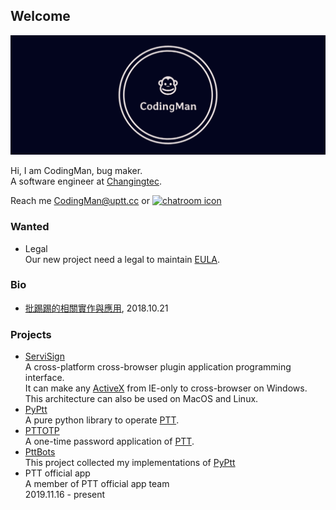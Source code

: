 ## Welcome

![](https://raw.githubusercontent.com/PttCodingMan/PttCodingMan.github.io/master/logo/facebook_cover_photo_2.png)

Hi, I am CodingMan, bug maker.  
A software engineer at [Changingtec](https://www.changingtec.com/).

Reach me CodingMan@uptt.cc or [![chatroom icon](https://patrolavia.github.io/telegram-badge/chat.png)](https://t.me/PttCodingMan)

### Wanted
* Legal  
    Our new project need a legal to maintain [EULA](https://zh.wikipedia.org/wiki/%E6%9C%80%E7%BB%88%E7%94%A8%E6%88%B7%E8%AE%B8%E5%8F%AF%E5%8D%8F%E8%AE%AE).

### Bio
* [批踢踢的相關實作與應用](https://docs.google.com/presentation/d/1aTfchLP8VzYhIBGCciC12mR-YtHqMB3a2OIOi8aFNeY/edit?usp=sharing), 2018.10.21


### Projects
* [ServiSign](https://www.changingtec.com/servisign.html)  
    A cross-platform cross-browser plugin application programming interface.  
    It can make any [ActiveX](https://zh.wikipedia.org/wiki/ActiveX) from IE-only to cross-browser on Windows.  
    This architecture can also be used on MacOS and Linux.
* [PyPtt](https://github.com/PttCodingMan/PyPtt)  
    A pure python library to operate [PTT](https://zh.wikipedia.org/wiki/%E6%89%B9%E8%B8%A2%E8%B8%A2).
* [PTTOTP](https://github.com/PttCodingMan/PTTOTP)  
    A one-time password application of [PTT](https://zh.wikipedia.org/wiki/%E6%89%B9%E8%B8%A2%E8%B8%A2).
* [PttBots](https://github.com/PttCodingMan/PTTBots)  
    This project collected my implementations of [PyPtt](https://github.com/PttCodingMan/PyPtt)
* PTT official app  
    A member of PTT official app team  
    2019.11.16 - present  
